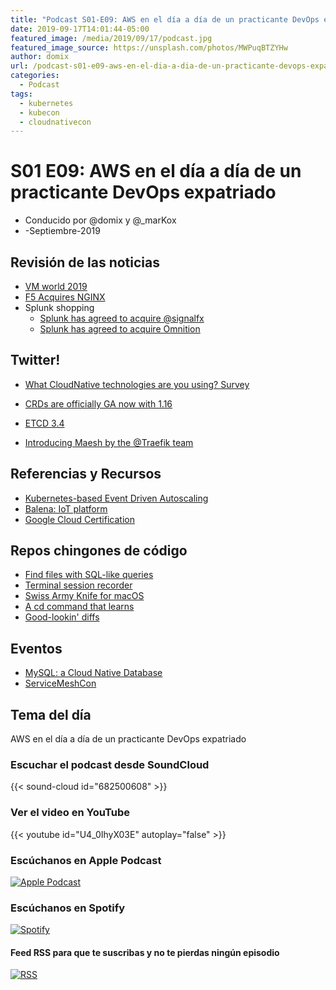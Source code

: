 ```yaml
---
title: "Podcast S01-E09: AWS en el día a día de un practicante DevOps expatriado"
date: 2019-09-17T14:01:44-05:00
featured_image: /media/2019/09/17/podcast.jpg
featured_image_source: https://unsplash.com/photos/MWPuqBTZYHw
author: domix
url: /podcast-s01-e09-aws-en-el-dia-a-dia-de-un-practicante-devops-expatriado/
categories:
  - Podcast
tags:
  - kubernetes
  - kubecon
  - cloudnativecon
---
```


# S01 E09: AWS en el día a día de un practicante DevOps expatriado

- Conducido por @domix y @_marKox
- -Septiembre-2019

<!---
## Contenido

- 00:00:00 - ¡Bienvenida al podcast!
- 00:02:00 - Revisión de las noticias
- 00:04:00 - Tema
--->

## Revisión de las noticias

* [VM world 2019](https://blog.kasten.io/posts/vmworld-2019-san-francisco-highlights/)
* [F5 Acquires NGINX ](https://www.nginx.com/press/f5-acquires-nginx-to-bridge-netops-and-devops)
* Splunk shopping
    * [Splunk has agreed to acquire @signalfx](https://twitter.com/splunk/status/1164267179123937280)
    * [Splunk has agreed to acquire Omnition](https://twitter.com/splunk/status/1169220204796305409)

## Twitter!

* [What CloudNative technologies are you using? Survey](https://twitter.com/dankohn1/status/1168696344044871681)
* [CRDs are officially GA now with 1.16](https://twitter.com/the_sttts/status/1167002806961758211?s=21)

* [ETCD 3.4](https://twitter.com/etcdio/status/1169626982432116736)
* [Introducing Maesh by the @Traefik team](https://twitter.com/containous/status/1169235939895521282)

## Referencias y Recursos

* [Kubernetes-based Event Driven Autoscaling](https://github.com/kedacore/keda)
* [Balena: IoT platform](https://www.balena.io)
* [Google Cloud Certification](https://inthecloud.withgoogle.com/cloud-certification#!/#benefits)


## Repos chingones de código

* [Find files with SQL-like queries](https://github.com/jhspetersson/fselect)
* [Terminal session recorder](https://github.com/asciinema/asciinema)
* [Swiss Army Knife for macOS](https://github.com/rgcr/m-cli)
* [A cd command that learns](https://github.com/wting/autojump)
* [Good-lookin' diffs](https://github.com/so-fancy/diff-so-fancy)


## Eventos

* [MySQL: a Cloud Native Database](https://www.meetup.com/Cloud-Native-Mexico/events/264549922/)
* [ServiceMeshCon](https://twitter.com/cra/status/1170743614726713346)


## Tema del día

AWS en el día a día de un practicante DevOps expatriado


### Escuchar el podcast desde SoundCloud

{{< sound-cloud id="682500608" >}}


### Ver el video en YouTube

{{< youtube id="U4_0IhyX03E" autoplay="false" >}}

### Escúchanos en Apple Podcast

[![Apple Podcast](/US_UK_Apple_Podcasts_Listen_Badge_RGB.svg)](https://podcasts.apple.com/mx/podcast/cloud-native-mx/id1470528646)

### Escúchanos en Spotify

[![Spotify](/spotify-podcast-badge-blk-grn-330x80.png)](https://open.spotify.com/show/4PQyVjzcDQuELxi3aNO86e)


#### Feed RSS para que te suscribas y no te pierdas ningún episodio

[![RSS](/RSS_Feed_Icon.jpg)](http://feeds.soundcloud.com/users/soundcloud:users:393589416/sounds.rss)